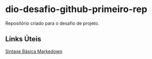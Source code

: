 # dio-desafio-github-primeiro-rep
Repositório criado para o desafio de projeto.

## Links Úteis
[Sintaxe Básica Markedown](https://www.markdownguide.org/basic-syntax/)

